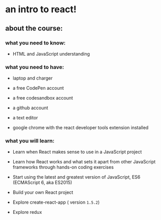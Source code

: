 # an intro to react!

## about the course:

### what you need to know:

* HTML and JavaScript understanding

### what you need to have:

* laptop and charger

* a free CodePen account

* a free codesandbox account

* a github account

* a text editor

* google chrome with the react developer tools extension installed

### what you will learn:

* Learn when React makes sense to use in a JavaScript project

* Learn how React works and what sets it apart from other JavaScript frameworks through hands-on coding exercises

* Start using the latest and greatest version of JavaScript, ES6 (ECMAScript 6, aka ES2015)

* Build your own React project

* Explore create-react-app ( version `1.5.2`)

* Explore redux 
